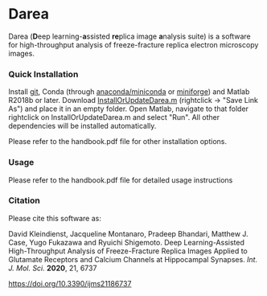 # Darea
Darea (**D**eep learning-**a**ssisted **re**plica image **a**nalysis suite) is a software for high-throughput analysis of freeze-fracture replica electron microscopy images.

### Quick Installation
Install [git](https://git-scm.com/), Conda (through [anaconda/miniconda](https://conda.io/projects/conda/en/latest/user-guide/install/index.html) or [miniforge](https://github.com/conda-forge/miniforge/releases)) and Matlab R2018b or later. Download [InstallOrUpdateDarea.m](https://github.com/DavidKleindienst/Darea/raw/master/InstallOrUpdateDarea.m) (rightclick -> "Save Link As") and place it in an empty folder. Open Matlab, navigate to that folder rightclick on InstallOrUpdateDarea.m and select "Run". All other dependencies will be installed automatically.

Please refer to the handbook.pdf file for other installation options.

### Usage

Please refer to the handbook.pdf file for detailed usage instructions

### Citation

Please cite this software as:

David Kleindienst, Jacqueline Montanaro, Pradeep Bhandari, Matthew J. Case, Yugo Fukazawa and Ryuichi Shigemoto. Deep Learning-Assisted High-Throughput Analysis of Freeze-Fracture Replica Images Applied to Glutamate Receptors and Calcium Channels at Hippocampal Synapses. *Int. J. Mol. Sci.* **2020**, 21, 6737

<https://doi.org/10.3390/ijms21186737>